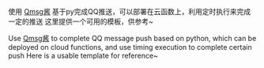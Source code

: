 使用 [Qmsg酱](https://qmsg.zendee.cn/) 基于py完成QQ推送，可以部署在云函数上，利用定时执行来完成一定的推送
这里提供一个可用的模板，供参考~

Use [Qmsg酱](https://qmsg.zendee.cn/) to complete QQ message push based on python, which can be deployed on cloud functions, and use timing execution to complete certain push
Here is a usable template for reference~ 
